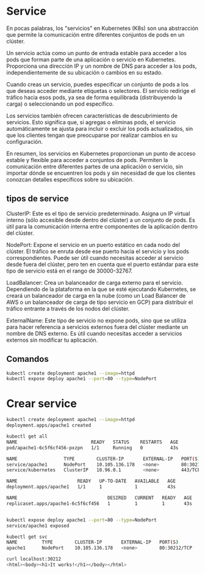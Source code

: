 # Service
En pocas palabras, los "servicios" en Kubernetes (K8s) son una abstracción que permite la comunicación entre diferentes conjuntos de pods en un clúster.

Un servicio actúa como un punto de entrada estable para acceder a los pods que forman parte de una aplicación o servicio en Kubernetes. Proporciona una dirección IP y un nombre de DNS para acceder a los pods, independientemente de su ubicación o cambios en su estado.

Cuando creas un servicio, puedes especificar un conjunto de pods a los que deseas acceder mediante etiquetas o selectores. El servicio redirige el tráfico hacia esos pods, ya sea de forma equilibrada (distribuyendo la carga) o seleccionando un pod específico.

Los servicios también ofrecen características de descubrimiento de servicios. Esto significa que, si agregas o eliminas pods, el servicio automáticamente se ajusta para incluir o excluir los pods actualizados, sin que los clientes tengan que preocuparse por realizar cambios en su configuración.

En resumen, los servicios en Kubernetes proporcionan un punto de acceso estable y flexible para acceder a conjuntos de pods. Permiten la comunicación entre diferentes partes de una aplicación o servicio, sin importar dónde se encuentren los pods y sin necesidad de que los clientes conozcan detalles específicos sobre su ubicación.

## tipos de service
ClusterIP: Este es el tipo de servicio predeterminado. Asigna un IP virtual interno (sólo accesible desde dentro del clúster) a un conjunto de pods. Es útil para la comunicación interna entre componentes de la aplicación dentro del clúster.

NodePort: Expone el servicio en un puerto estático en cada nodo del clúster. El tráfico se enruta desde ese puerto hacia el servicio y los pods correspondientes. Puede ser útil cuando necesitas acceder al servicio desde fuera del clúster, pero ten en cuenta que el puerto estándar para este tipo de servicio está en el rango de 30000-32767.

LoadBalancer: Crea un balanceador de carga externo para el servicio. Dependiendo de la plataforma en la que se esté ejecutando Kubernetes, se creará un balanceador de carga en la nube (como un Load Balancer de AWS o un balanceador de carga de tipo servicio en GCP) para distribuir el tráfico entrante a través de los nodos del clúster.

ExternalName: Este tipo de servicio no expone pods, sino que se utiliza para hacer referencia a servicios externos fuera del clúster mediante un nombre de DNS externo. Es útil cuando necesitas acceder a servicios externos sin modificar tu aplicación.

## Comandos

```sh
kubectl create deployment apache1 --image=httpd
kubectl expose deploy apache1 --port=80 --type=NodePort
```

# Crear service
```bash
kubectl create deployment apache1 --image=httpd
deployment.apps/apache1 created

kubectl get all
NAME                           READY   STATUS    RESTARTS   AGE
pod/apache1-6c5f6cf456-pxzpn   1/1     Running   0          43s

NAME                 TYPE        CLUSTER-IP       EXTERNAL-IP   PORT(S)        AGE
service/apache1      NodePort    10.105.136.178   <none>        80:30212/TCP   39s
service/kubernetes   ClusterIP   10.96.0.1        <none>        443/TCP        63d

NAME                      READY   UP-TO-DATE   AVAILABLE   AGE
deployment.apps/apache1   1/1     1            1           43s

NAME                                 DESIRED   CURRENT   READY   AGE
replicaset.apps/apache1-6c5f6cf456   1         1         1       43s


kubectl expose deploy apache1 --port=80 --type=NodePort
service/apache1 exposed

kubectl get svc
NAME         TYPE        CLUSTER-IP       EXTERNAL-IP   PORT(S)        AGE
apache1      NodePort    10.105.136.178   <none>        80:30212/TCP   65s

curl localhost:30212
<html><body><h1>It works!</h1></body></html>
```









```yaml

```

```sh

```